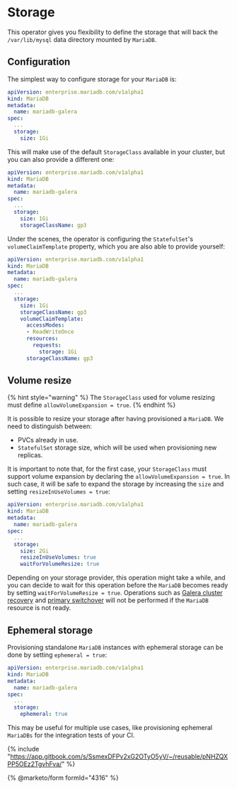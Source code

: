 # Storage

This operator gives you flexibility to define the storage that will back the `/var/lib/mysql` data directory mounted by `MariaDB`.

## Configuration

The simplest way to configure storage for your `MariaDB` is:

```yaml
apiVersion: enterprise.mariadb.com/v1alpha1
kind: MariaDB
metadata:
  name: mariadb-galera
spec:
  ...
  storage:
    size: 1Gi
```

This will make use of the default `StorageClass` available in your cluster, but you can also provide a different one:

```yaml
apiVersion: enterprise.mariadb.com/v1alpha1
kind: MariaDB
metadata:
  name: mariadb-galera
spec:
  ...
  storage:
    size: 1Gi
    storageClassName: gp3
```

Under the scenes, the operator is configuring the `StatefulSet`'s `volumeClaimTemplate` property, which you are also able to provide yourself:

```yaml
apiVersion: enterprise.mariadb.com/v1alpha1
kind: MariaDB
metadata:
  name: mariadb-galera
spec:
  ...
  storage:
    size: 1Gi
    storageClassName: gp3
    volumeClaimTemplate:
      accessModes:
      - ReadWriteOnce
      resources:
        requests:
          storage: 1Gi
      storageClassName: gp3
```

## Volume resize

{% hint style="warning" %}
The `StorageClass` used for volume resizing must define `allowVolumeExpansion = true`.
{% endhint %}

It is possible to resize your storage after having provisioned a `MariaDB`. We need to distinguish between:

* PVCs already in use.
* `StatefulSet` storage size, which will be used when provisioning new replicas.

It is important to note that, for the first case, your `StorageClass` must support volume expansion by declaring the `allowVolumeExpansion = true`. In such case, it will be safe to expand the storage by increasing the `size` and setting `resizeInUseVolumes = true`:

```yaml
apiVersion: enterprise.mariadb.com/v1alpha1
kind: MariaDB
metadata:
  name: mariadb-galera
spec:
  ...
  storage:
    size: 2Gi
    resizeInUseVolumes: true
    waitForVolumeResize: true
```

Depending on your storage provider, this operation might take a while, and you can decide to wait for this operation before the `MariaDB` becomes ready by setting `waitForVolumeResize = true`. Operations such as [Galera cluster recovery](./topologies/galera.md#galera-cluster-recovery) and [primary switchover](https://app.gitbook.com/s/3VYeeVGUV4AMqrA3zwy7/high-availability) will not be performed if the `MariaDB` resource is not ready.

## Ephemeral storage

Provisioning standalone `MariaDB` instances with ephemeral storage can be done by setting `ephemeral = true`:

```yaml
apiVersion: enterprise.mariadb.com/v1alpha1
kind: MariaDB
metadata:
  name: mariadb-galera
spec:
  ...
  storage:
    ephemeral: true
```

This may be useful for multiple use cases, like provisioning ephemeral `MariaDBs` for the integration tests of your CI.

{% include "https://app.gitbook.com/s/SsmexDFPv2xG2OTyO5yV/~/reusable/pNHZQXPP5OEz2TgvhFva/" %}

{% @marketo/form formId="4316" %}
